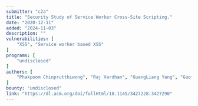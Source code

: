 ```yaml
---
submitter: "c2a"
title: "Security Study of Service Worker Cross-Site Scripting."
date: "2020-12-11"
added: "2024-11-03"
description: ""
vulnerabilities: [
    "XSS", "Service worker based XSS"
]
programs: [
    "undisclosed"
]
authors: [
    "Phakpoom Chinprutthiwong", "Raj Vardhan", "GuangLiang Yang", "Guofei Gu"
]
bounty: "undisclosed"
link: "https://dl.acm.org/doi/fullHtml/10.1145/3427228.3427290"
---
```




